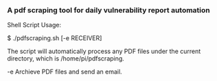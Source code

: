 ### A pdf scraping tool for daily vulnerability report automation

Shell Script Usage: 

$ ./pdfscraping.sh [-e RECEIVER]

The script will automatically process any PDF files under the current directory, which is /home/pi/pdfscraping.

-e   Archieve PDF files and send an email.
